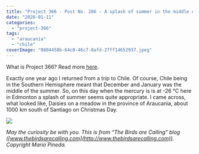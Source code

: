 ```yaml
---
title: "Project 366 - Post No. 286 - A splash of summer in the middle of the winter"
date: "2020-01-11"
categories: 
  - "project-366"
tags: 
  - "araucania"
  - "chile"
coverImage: "0804458b-64c0-46c7-8afd-27ff14652937.jpeg"
---
```


What is Project 366? Read more [here](https://thebirdsarecalling.com/2019/03/29/project-366/).

Exactly one year ago I returned from a trip to Chile. Of course, Chile being in the Southern Hemisphere meant that December and January was the middle of the summer. So, on this day when the mercury is is at -26 °C here in Edmonton a splash of summer seems quite appropriate. I came across, what looked like, Daisies on a meadow in the province of Araucania, about 1000 km south of Santiago on Christmas Day.

![](https://thebirdsarecallingandimustgo.files.wordpress.com/2020/01/0804458b-64c0-46c7-8afd-27ff14652937.jpeg?w=1024)

_May the curiosity be with you. This is from “The Birds are Calling” blog ([www.thebirdsarecalling.com](http://www.thebirdsarecalling.com)). Copyright Mario Pineda._
